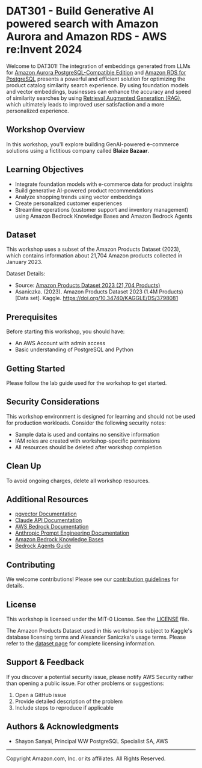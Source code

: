 # DAT301 - Build Generative AI powered search with Amazon Aurora and Amazon RDS - AWS re:Invent 2024

Welcome to DAT301! The integration of embeddings generated from LLMs for [Amazon Aurora PostgreSQL-Compatible Edition](https://aws.amazon.com/rds/aurora/) and [Amazon RDS for PostgreSQL](https://aws.amazon.com/rds/postgresql/) presents a powerful and efficient solution for optimizing the product catalog similarity search experience. By using foundation models and vector embeddings, businesses can enhance the accuracy and speed of similarity searches by using [Retrieval Augmented Generation (RAG)](https://aws.amazon.com/what-is/retrieval-augmented-generation/), which ultimately leads to improved user satisfaction and a more personalized experience.

<!--![Workshop Banner](static/dat301_intro.png)-->

## Workshop Overview

In this workshop, you'll explore building GenAI-powered e-commerce solutions using a fictitious company called **Blaize Bazaar**.

## Learning Objectives
- Integrate foundation models with e-commerce data for product insights
- Build generative AI-powered product recommendations
- Analyze shopping trends using vector embeddings
- Create personalized customer experiences
- Streamline operations (customer support and inventory management) using Amazon Bedrock Knowledge Bases and Amazon Bedrock Agents

## Dataset

This workshop uses a subset of the Amazon Products Dataset (2023), which contains information about 21,704 Amazon products collected in January 2023. 

Dataset Details:
- Source: [Amazon Products Dataset 2023 (21,704 Products)](https://www.kaggle.com/datasets/asaniczka/amazon-products-dataset-2023-1-4m-products)
- Asaniczka. (2023). Amazon Products Dataset 2023 (1.4M Products) [Data set]. Kaggle. https://doi.org/10.34740/KAGGLE/DS/3798081

## Prerequisites

Before starting this workshop, you should have:
- An AWS Account with admin access
- Basic understanding of PostgreSQL and Python

## Getting Started

Please follow the lab guide used for the workshop to get started.

## Security Considerations

This workshop environment is designed for learning and should not be used for production workloads. Consider the following security notes:

- Sample data is used and contains no sensitive information
- IAM roles are created with workshop-specific permissions
- All resources should be deleted after workshop completion

## Clean Up

To avoid ongoing charges, delete all workshop resources.

## Additional Resources

- [pgvector Documentation](https://github.com/pgvector/pgvector)
- [Claude API Documentation](https://www.anthropic.com/amazon-bedrock)
- [AWS Bedrock Documentation](https://aws.amazon.com/bedrock/claude/)
- [Anthropic Prompt Engineering Documentation](https://docs.anthropic.com/en/docs/build-with-claude/prompt-engineering/overview)
- [Amazon Bedrock Knowledge Bases](https://docs.aws.amazon.com/bedrock/latest/userguide/knowledge-base.html)
- [Bedrock Agents Guide](https://docs.aws.amazon.com/bedrock/latest/userguide/agents.html)

## Contributing

We welcome contributions! Please see our [contribution guidelines](CONTRIBUTING.md) for details.

## License

This workshop is licensed under the MIT-0 License. See the [LICENSE](LICENSE) file.

The Amazon Products Dataset used in this workshop is subject to Kaggle's database licensing terms and Alexander Saniczka's usage terms. Please refer to the [dataset page](https://www.kaggle.com/datasets/asaniczka/amazon-products-dataset-2023-1-4m-products) for complete licensing information.

## Support & Feedback

If you discover a potential security issue, please notify AWS Security rather than opening a public issue. For other problems or suggestions:

1. Open a GitHub issue
2. Provide detailed description of the problem
3. Include steps to reproduce if applicable

## Authors & Acknowledgments

- Shayon Sanyal, Principal WW PostgreSQL Specialist SA, AWS

---
Copyright Amazon.com, Inc. or its affiliates. All Rights Reserved.
